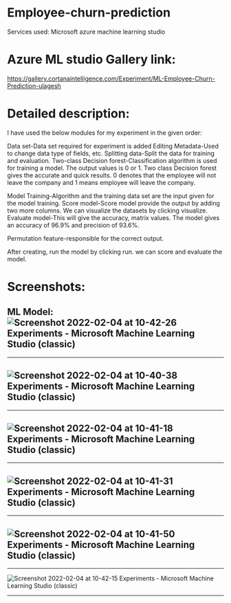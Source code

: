# Employee-churn-prediction
  Services used: 
    Microsoft azure machine learning studio
# Azure ML studio Gallery link:
  https://gallery.cortanaintelligence.com/Experiment/ML-Employee-Churn-Prediction-ulagesh
  

 # Detailed description:
  I have used the below modules for my experiment in the given order:

Data set-Data set required for experiment is added Editing Metadata-Used to change data type of fields, etc. Splitting data-Split the data for training and evaluation. Two-class Decision forest-Classification algorithm is used for training a model. The output values is 0 or 1. Two class Decision forest gives the accurate and quick results. 0 denotes that the employee will not leave the company and 1 means employee will leave the company.

Model Training-Algorithm and the training data set are the input given for the model training. Score model-Score model provide the output by adding two more columns. We can visualize the datasets by clicking visualize. Evaluate model-This will give the accuracy, matrix values. The model gives an accuracy of 96.9% and precision of 93.6%.

Permutation feature-responsible for the correct output.

After creating, run the model by clicking run. we can score and evaluate the model.

 # Screenshots:
 ML Model:
  ![Screenshot 2022-02-04 at 10-42-26 Experiments - Microsoft Machine Learning Studio (classic)](https://user-images.githubusercontent.com/89579978/152477562-f58c9571-e4be-4ba6-a1cf-18af9ca1f311.png)
  -------------------------------------
  -------------------------------------
  ![Screenshot 2022-02-04 at 10-40-38 Experiments - Microsoft Machine Learning Studio (classic)](https://user-images.githubusercontent.com/89579978/152477530-8c80a5fe-e5d7-4a88-80dd-8ae8ec09057c.png)
  --------------------------------------
  --------------------------------------
  ![Screenshot 2022-02-04 at 10-41-18 Experiments - Microsoft Machine Learning Studio (classic)](https://user-images.githubusercontent.com/89579978/152477533-69900c66-2f32-4962-9353-3a83154b48ed.png)
  --------------------------------------
  --------------------------------------
  ![Screenshot 2022-02-04 at 10-41-31 Experiments - Microsoft Machine Learning Studio (classic)](https://user-images.githubusercontent.com/89579978/152477543-d0743e4a-09ec-4edd-8e3d-080e1d0aa9c0.png)
   --------------------------------------
  --------------------------------------
  
![Screenshot 2022-02-04 at 10-41-50 Experiments - Microsoft Machine Learning Studio (classic)](https://user-images.githubusercontent.com/89579978/152477549-58901502-7ae5-46a7-9bd4-48c54754cb09.png)
 --------------------------------------
  --------------------------------------
![Screenshot 2022-02-04 at 10-42-15 Experiments - Microsoft Machine Learning Studio (classic)](https://user-images.githubusercontent.com/89579978/152477553-e5f1026d-89e8-4e9e-a550-bd8eb1621aae.png)

 ---------------------------------------------------------------------------
